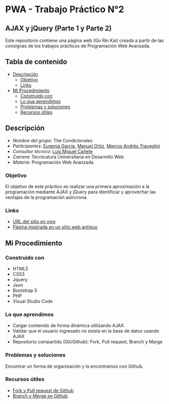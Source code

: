 # PWA - Trabajo Práctico N°2

## AJAX y jQuery (Parte 1 y Parte 2)

Este repositorio contiene una página web (Go Rin Kai) creada a partir de las consignas de los trabajos prácticos de Programación Web Avanzada.

## Tabla de contenido

- [Descripción](#descripción)
  - [Objetivo](#objetivo)
  - [Links](#links)
- [Mi Procedimiento](#mi-procedimiento)
  - [Construido con](#construido-con)
  - [Lo que aprendimos](#lo-que-aprendimos)
  - [Problemas y soluciones](#problemas-y-soluciones)
  - [Recursos útiles](#recursos-útiles)

## Descripción

- <em>Nombre del grupo:</em> The Condicionales
- <em>Participantes:</em> [Eugenia Garcia](https://github.com/Eugenia-2793), [Manuel Ortiz](https://github.com/mannusho), [Marcos Andrés Travaglini](https://github.com/Blackpachamame)
- <em>Consultor técnico:</em> [Luis Miguel Cañete](https://github.com/Venserthesojourner)
- <em>Carrera:</em> Tecnicatura Universitaria en Desarrollo Web
- <em>Materia:</em> Programación Web Avanzada

### Objetivo

El objetivo de este práctico es realizar una primera aproximación a la programación mediante AJAX y jQuery para identificar y aprovechar las ventajas de la programación asíncrona.

### Links

- [URL del sitio en vivo](https://blackpachamame.github.io/gorinkai/)
- [Página inspirada en un sitio web antiguo](http://www.gorinkai.com/)

## Mi Procedimiento

### Construido con

- HTML5
- CSS3
- Jquery
- Json
- Bootstrap 5
- PHP
- Visual Studio Code

### Lo que aprendimos

- Cargar contenido de forma dinámica utilizando AJAX
- Validar que el usuario ingresado no exista en la base de datos usando AJAX
- Repositorio compartido (Git/Github): Fork, Pull request, Branch y Marge

### Problemas y soluciones

Encontrar un forma de organización y la encontramos con Github.

### Recursos útiles

- [Fork y Pull request de Github](https://www.youtube.com/watch?v=xl3nxfbGkzY)
- [Branch y Merge en Github](https://www.youtube.com/watch?v=tFr0Vg1q9Eg&t=689s)
